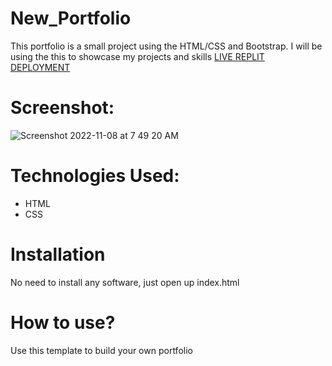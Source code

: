 # New_Portfolio
This portfolio is a small project using the HTML/CSS and Bootstrap. I will be using the this to showcase my projects and skills [LIVE REPLIT DEPLOYMENT](https://newportfolio-1.jstackshubham.repl.co/)

# Screenshot:
![Screenshot 2022-11-08 at 7 49 20 AM](https://user-images.githubusercontent.com/100840176/200459028-a58cc84b-e550-4395-9b0b-d1b588b1b27f.png)

# Technologies Used:
* HTML 
* CSS

# Installation
 No need to install any software, just open up index.html
 
# How to use?
Use this template to build your own portfolio
